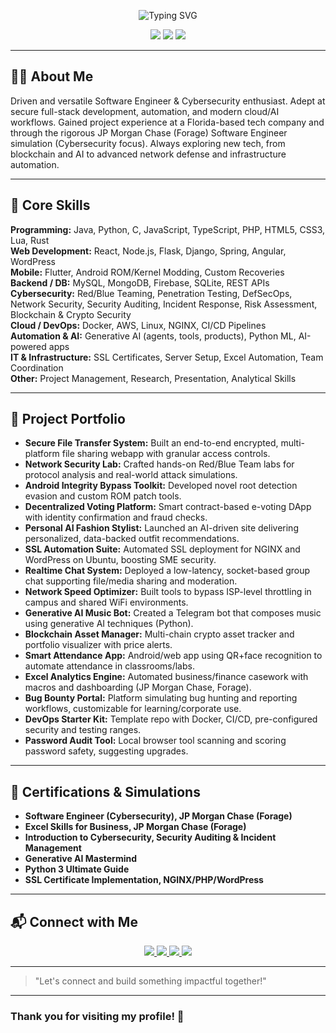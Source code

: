 <!-- Profile Header -->
<p align="center">
  <img src="https://readme-typing-svg.demolab.com/?lines=Hey,+I'm+Yash+Mishra!;Software+Engineer+%7C+Cybersecurity+Specialist+%7C+Always+Learning...;&center=true&width=900&height=40&color=1ABC9C&vCenter=true" alt="Typing SVG" />
</p>

<p align="center">
  <img src="https://img.shields.io/badge/Software%20Engineer-blue.svg?style=flat-square&logo=github" />
  <img src="https://img.shields.io/badge/Cybersecurity-Expert-green.svg?style=flat-square&logo=security" />
  <img src="https://visitor-badge.laobi.icu/badge?page_id=yashmshr" />
</p>

---

## 🧑‍💻 About Me

Driven and versatile Software Engineer & Cybersecurity enthusiast. Adept at secure full-stack development, automation, and modern cloud/AI workflows. Gained project experience at a Florida-based tech company and through the rigorous JP Morgan Chase (Forage) Software Engineer simulation (Cybersecurity focus). Always exploring new tech, from blockchain and AI to advanced network defense and infrastructure automation.

---

## 💎 Core Skills

**Programming:** Java, Python, C, JavaScript, TypeScript, PHP, HTML5, CSS3, Lua, Rust  
**Web Development:** React, Node.js, Flask, Django, Spring, Angular, WordPress  
**Mobile:** Flutter, Android ROM/Kernel Modding, Custom Recoveries  
**Backend / DB:** MySQL, MongoDB, Firebase, SQLite, REST APIs  
**Cybersecurity:** Red/Blue Teaming, Penetration Testing, DefSecOps, Network Security, Security Auditing, Incident Response, Risk Assessment, Blockchain & Crypto Security  
**Cloud / DevOps:** Docker, AWS, Linux, NGINX, CI/CD Pipelines  
**Automation & AI:** Generative AI (agents, tools, products), Python ML, AI-powered apps  
**IT & Infrastructure:** SSL Certificates, Server Setup, Excel Automation, Team Coordination  
**Other:** Project Management, Research, Presentation, Analytical Skills

---

## 🚀 Project Portfolio

- **Secure File Transfer System:** Built an end-to-end encrypted, multi-platform file sharing webapp with granular access controls.
- **Network Security Lab:** Crafted hands-on Red/Blue Team labs for protocol analysis and real-world attack simulations.
- **Android Integrity Bypass Toolkit:** Developed novel root detection evasion and custom ROM patch tools.
- **Decentralized Voting Platform:** Smart contract-based e-voting DApp with identity confirmation and fraud checks.
- **Personal AI Fashion Stylist:** Launched an AI-driven site delivering personalized, data-backed outfit recommendations.
- **SSL Automation Suite:** Automated SSL deployment for NGINX and WordPress on Ubuntu, boosting SME security.
- **Realtime Chat System:** Deployed a low-latency, socket-based group chat supporting file/media sharing and moderation.
- **Network Speed Optimizer:** Built tools to bypass ISP-level throttling in campus and shared WiFi environments.
- **Generative AI Music Bot:** Created a Telegram bot that composes music using generative AI techniques (Python).
- **Blockchain Asset Manager:** Multi-chain crypto asset tracker and portfolio visualizer with price alerts.
- **Smart Attendance App:** Android/web app using QR+face recognition to automate attendance in classrooms/labs.
- **Excel Analytics Engine:** Automated business/finance casework with macros and dashboarding (JP Morgan Chase, Forage).
- **Bug Bounty Portal:** Platform simulating bug hunting and reporting workflows, customizable for learning/corporate use.
- **DevOps Starter Kit:** Template repo with Docker, CI/CD, pre-configured security and testing ranges.
- **Password Audit Tool:** Local browser tool scanning and scoring password safety, suggesting upgrades.

---

## 🏅 Certifications & Simulations

- **Software Engineer (Cybersecurity), JP Morgan Chase (Forage)**
- **Excel Skills for Business, JP Morgan Chase (Forage)**
- **Introduction to Cybersecurity, Security Auditing & Incident Management**
- **Generative AI Mastermind**
- **Python 3 Ultimate Guide**
- **SSL Certificate Implementation, NGINX/PHP/WordPress**

---

## 📬 Connect with Me

<p align="center">
  <a href="https://www.linkedin.com/in/yashmshr" target="_blank">
    <img src="https://img.shields.io/badge/LinkedIn-0A66C2?style=flat-square&logo=linkedin&logoColor=white" />
  </a>
  <a href="mailto:work.yashmshr@gmail.com" target="_blank">
    <img src="https://img.shields.io/badge/Email-D14836?style=flat-square&logo=gmail&logoColor=white" />
  </a>
  <a href="https://t.me/yashmshr" target="_blank">
    <img src="https://img.shields.io/badge/Telegram-2CA5E0?style=flat-square&logo=telegram&logoColor=white" />
  </a>
  <a href="https://twitter.com/yashmshr" target="_blank">
    <img src="https://img.shields.io/badge/Twitter-1DA1F2?style=flat-square&logo=twitter&logoColor=white" />
  </a>
</p>

---

> "Let's connect and build something impactful together!"

---

### Thank you for visiting my profile! 🌟
